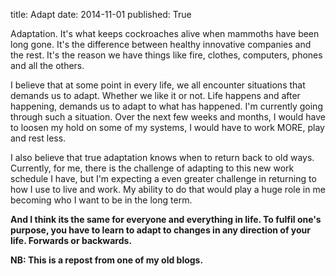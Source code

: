 ﻿title: Adapt
date: 2014-11-01
published: True


Adaptation. It's what keeps cockroaches alive when mammoths have been long gone. It's the difference between healthy innovative companies and the rest. It's the reason we have things like fire, clothes, computers, phones and all the others.

I believe that at some point in every life, we all encounter situations that demands us to adapt. Whether we like it or not. Life happens and after happening, demands us to adapt to what has happened.
I'm currently going through such a situation. Over the next few weeks and months, I would have to loosen my hold on some of my systems, I would have to work MORE, play and rest less.

I also believe that true adaptation knows when to return back to old ways.  
Currently, for me, there is the challenge of adapting to this new work schedule I have, but I'm expecting a even greater challenge in returning to how I use to live and work. My ability to do that would play a huge role in me becoming who I want to be in the long term.

**And I think its the same for everyone and everything in life. To fulfil one's purpose, you have to learn to adapt to changes in any direction of your life. Forwards or backwards.**

**NB: This is a repost from one of my old blogs.**

